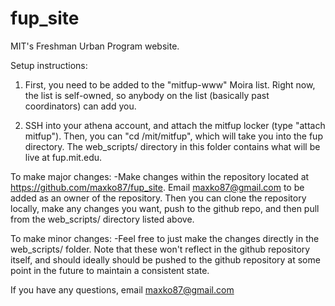 fup_site
========

MIT's Freshman Urban Program website.

Setup instructions:

1) First, you need to be added to the "mitfup-www" Moira list. Right now, the list is self-owned, so anybody on the list (basically past coordinators) can add you.

2) SSH into your athena account, and attach the mitfup locker (type "attach mitfup"). Then, you can "cd /mit/mitfup", which will take you into the fup directory. The web_scripts/ directory in this folder contains what will be live at fup.mit.edu.

To make major changes:
-Make changes within the repository located at https://github.com/maxko87/fup_site. Email maxko87@gmail.com to be added as an owner of the repository. Then you can clone the repository locally, make any changes you want, push to the github repo, and then pull from the web_scripts/ directory listed above.

To make minor changes:
-Feel free to just make the changes directly in the web_scripts/ folder. Note that these won't reflect in the github repository itself, and should ideally should be pushed to the github repository at some point in the future to maintain a consistent state.

If you have any questions, email maxko87@gmail.com